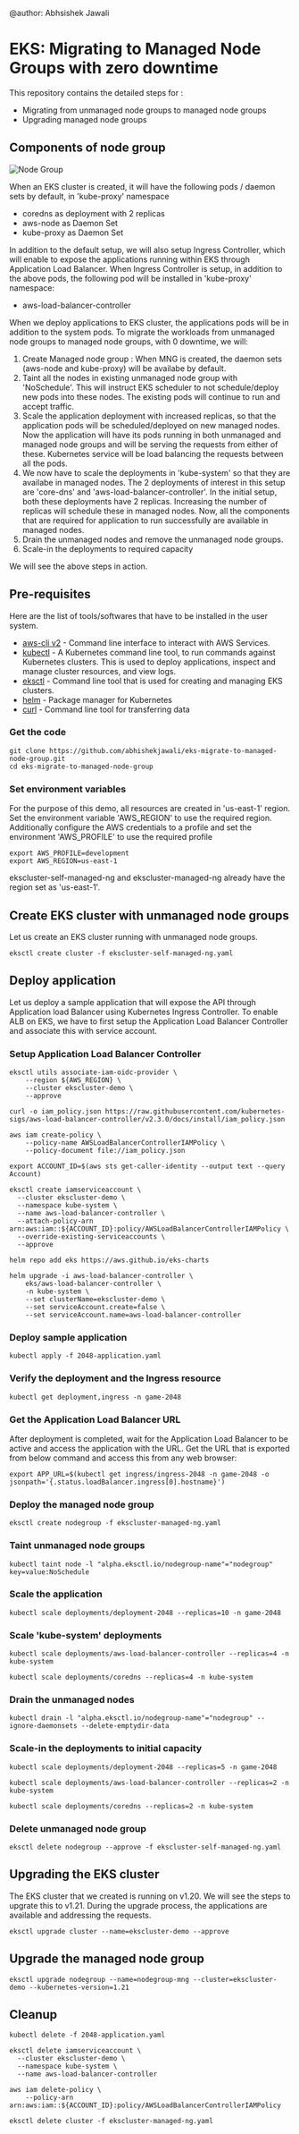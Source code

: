 @author: Abhsishek Jawali
# EKS: Migrating to Managed Node Groups with zero downtime

This repository contains the detailed steps for :
- Migrating from unmanaged node groups to managed node groups
- Upgrading managed node groups

## Components of node group
![Node Group](img/eks-node-groups.png "Node Group")

When an EKS cluster is created, it will have the following pods / daemon sets by default, in 'kube-proxy' namespace
- coredns as deployment with 2 replicas
- aws-node as Daemon Set
- kube-proxy as Daemon Set

In addition to the default setup, we will also setup Ingress Controller, which will enable to expose the applications running within EKS through Application Load Balancer. When Ingress Controller is setup, in addition to the above pods, the following pod will be installed in 'kube-proxy' namespace:
- aws-load-balancer-controller



When we deploy applications to EKS cluster, the applications pods will be in addition to the system pods. To migrate the workloads from unmanaged node groups to managed node groups, with 0 downtime, we will:
1. Create Managed node group : When MNG is created, the daemon sets (aws-node and kube-proxy) will be availabe by default. 
2.  Taint all the nodes in existing unmanaged node group with 'NoSchedule'. This will instruct EKS scheduler to not schedule/deploy new pods into these nodes. The existing pods will continue to run and accept traffic. 
3.  Scale the application deployment with increased replicas, so that the application pods will be scheduled/deployed on new managed nodes. Now the application will have its pods running in both unmanaged and managed node groups and will be serving the requests from either of these. Kubernetes service will be load balancing the requests between all the pods. 
4.  We now have to scale the deployments in 'kube-system' so that they are availabe in managed nodes. The 2 deployments of interest in this setup are 'core-dns' and 'aws-load-balancer-controller'. In the initial setup, both these deployments have 2 replicas. Increasing the number of replicas will schedule these in managed nodes. Now, all the components that are required for application to run successfully are available in managed nodes. 
5.  Drain the unmanaged nodes and remove the unmanaged node groups. 
6.  Scale-in the deployments to required capacity

We will see the above steps in action. 

## Pre-requisites
Here are the list of tools/softwares that have to be installed in the user system. 
 - [aws-cli v2](https://docs.aws.amazon.com/cli/latest/userguide/getting-started-install.html) - Command line interface to interact with AWS Services. 
 - [kubectl](https://kubernetes.io/docs/tasks/tools/) - A Kubernetes command line tool, to run commands against Kubernetes clusters. This is used to deploy applications, inspect and manage cluster resources, and view logs.
 - [eksctl](https://docs.aws.amazon.com/eks/latest/userguide/eksctl.html) - Command line tool that is used for creating and managing EKS clusters.
 - [helm](https://helm.sh/docs/intro/install/) - Package manager for Kubernetes
 - [curl](https://curl.se/) - Command line tool for transferring data

 ### Get the code
 ```
 git clone https://github.com/abhishekjawali/eks-migrate-to-managed-node-group.git
 cd eks-migrate-to-managed-node-group
 ```

 ### Set environment variables
For the purpose of this demo, all resources are created in 'us-east-1' region. Set the environment variable 'AWS_REGION' to use the required region. Additionally configure the AWS credentials to a profile and set the environment 'AWS_PROFILE' to use the required profile
```
export AWS_PROFILE=development
export AWS_REGION=us-east-1
```

ekscluster-self-managed-ng and ekscluster-managed-ng already have the region set as 'us-east-1'. 

## Create EKS cluster with unmanaged node groups
Let us create an EKS cluster running with unmanaged node groups. 
```
eksctl create cluster -f ekscluster-self-managed-ng.yaml
```

## Deploy application
Let us deploy a sample application that will expose the API through Application load Balancer using Kubernetes Ingress Controller. To enable ALB on EKS, we have to first setup the Application Load Balancer Controller and associate this with service account. 

### Setup Application Load Balancer Controller
```
eksctl utils associate-iam-oidc-provider \
    --region ${AWS_REGION} \
    --cluster ekscluster-demo \
    --approve

curl -o iam_policy.json https://raw.githubusercontent.com/kubernetes-sigs/aws-load-balancer-controller/v2.3.0/docs/install/iam_policy.json

aws iam create-policy \
    --policy-name AWSLoadBalancerControllerIAMPolicy \
    --policy-document file://iam_policy.json

export ACCOUNT_ID=$(aws sts get-caller-identity --output text --query Account)

eksctl create iamserviceaccount \
  --cluster ekscluster-demo \
  --namespace kube-system \
  --name aws-load-balancer-controller \
  --attach-policy-arn arn:aws:iam::${ACCOUNT_ID}:policy/AWSLoadBalancerControllerIAMPolicy \
  --override-existing-serviceaccounts \
  --approve

helm repo add eks https://aws.github.io/eks-charts

helm upgrade -i aws-load-balancer-controller \
    eks/aws-load-balancer-controller \
    -n kube-system \
    --set clusterName=ekscluster-demo \
    --set serviceAccount.create=false \
    --set serviceAccount.name=aws-load-balancer-controller 
```

### Deploy sample application
```
kubectl apply -f 2048-application.yaml
```

### Verify the deployment and the Ingress resource
```
kubectl get deployment,ingress -n game-2048
```

### Get the Application Load Balancer URL
After deployment is completed, wait for the Application Load Balancer to be active and access the application with the URL. Get the URL that is exported from below command and access this from any web browser: 
```
export APP_URL=$(kubectl get ingress/ingress-2048 -n game-2048 -o jsonpath='{.status.loadBalancer.ingress[0].hostname}')
```

### Deploy the managed node group
```
eksctl create nodegroup -f ekscluster-managed-ng.yaml
```

### Taint unmanaged node groups
```
kubectl taint node -l "alpha.eksctl.io/nodegroup-name"="nodegroup" key=value:NoSchedule
```

### Scale the application
```
kubectl scale deployments/deployment-2048 --replicas=10 -n game-2048
```

### Scale 'kube-system' deployments
```
kubectl scale deployments/aws-load-balancer-controller --replicas=4 -n kube-system

kubectl scale deployments/coredns --replicas=4 -n kube-system 
```

### Drain the unmanaged nodes
```
kubectl drain -l "alpha.eksctl.io/nodegroup-name"="nodegroup" --ignore-daemonsets --delete-emptydir-data
```

### Scale-in the deployments to initial capacity
```
kubectl scale deployments/deployment-2048 --replicas=5 -n game-2048

kubectl scale deployments/aws-load-balancer-controller --replicas=2 -n kube-system

kubectl scale deployments/coredns --replicas=2 -n kube-system 
```

### Delete unmanaged node group
```
eksctl delete nodegroup --approve -f ekscluster-self-managed-ng.yaml
```


## Upgrading the EKS cluster
The EKS cluster that we created is running on v1.20. We will see the steps to upgrate this to v1.21. During the upgrade process, the applications are available and addressing the requests. 

```
eksctl upgrade cluster --name=ekscluster-demo --approve
```

## Upgrade the managed node group
```
eksctl upgrade nodegroup --name=nodegroup-mng --cluster=ekscluster-demo --kubernetes-version=1.21
```

## Cleanup
```
kubectl delete -f 2048-application.yaml

eksctl delete iamserviceaccount \
  --cluster ekscluster-demo \
  --namespace kube-system \
  --name aws-load-balancer-controller 

aws iam delete-policy \
    --policy-arn arn:aws:iam::${ACCOUNT_ID}:policy/AWSLoadBalancerControllerIAMPolicy

eksctl delete cluster -f ekscluster-managed-ng.yaml
```